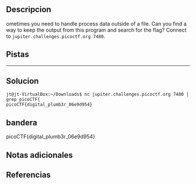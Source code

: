 ## Descripcion
ometimes you need to handle process data outside of a file. Can you find a way to keep the output from this program and search for the flag? Connect to `jupiter.challenges.picoctf.org 7480`.

## Pistas 
****** 
## Solucion
```
jt@jt-VirtualBox:~/Downloads$ nc jupiter.challenges.picoctf.org 7480 | grep picoCTF{
picoCTF{digital_plumb3r_06e9d954}

```
## bandera
picoCTF{digital_plumb3r_06e9d954}

## Notas adicionales 

## Referencias